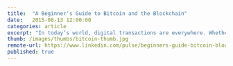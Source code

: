 ```yaml
---
title:  "A Beginner's Guide to Bitcoin and the Blockchain"
date:   2015-08-13 12:00:00
categories: article
excerpt: "In today’s world, digital transactions are everywhere. Whether we’re adding credit to a metro card, buying a burrito, making a payment on a student loan, or renting a bike, we store, spend, and exchange currency for goods and services every day. Every time we swipe a debit card, a lot goes on behind the scenes — big banks verify our identity through a pin number, and then check their records to make sure we have money to spend."
thumb: /images/thumbs/bitcoin-thumb.jpg
remote-url: https://www.linkedin.com/pulse/beginners-guide-bitcoin-blockchain-jd-maresco
published: true
---
```

